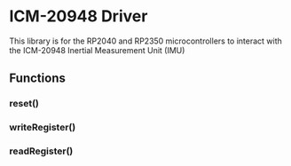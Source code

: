 # ICM-20948 Driver
This library is for the RP2040 and RP2350 microcontrollers to interact with the ICM-20948 Inertial Measurement Unit (IMU)

## Functions
### reset()
### writeRegister()
### readRegister()
